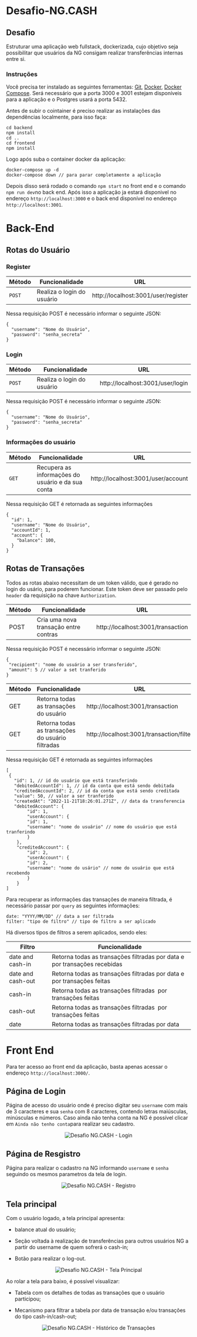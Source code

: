 # Desafio-NG.CASH

## Desafio 
Estruturar uma aplicação web fullstack, dockerizada, cujo objetivo seja possibilitar que usuários da NG consigam realizar transferências internas entre si.

### Instruções

Você precisa ter instalado as seguintes ferramentas: [Git](https://git-scm.com), [Docker](https://www.docker.com/), [Docker Compose](https://docs.docker.com/compose/install/).
Será necessário que a porta 3000 e 3001 estejam disponíveis para a aplicação e o Postgres usará a porta 5432.

Antes de subir o cointainer é preciso realizar as instalações das dependências localmente, para isso faça:

```
cd backend
npm install
cd ..
cd frontend
npm install
```
Logo após suba o container docker da aplicação:

```login
docker-compose up -d
docker-compose down // para parar completamente a aplicação
```

Depois disso será rodado o comando `npm start` no front end e o comando `npm run dev`no back end. Após isso a aplicação ja estará disponivel no endereço `http://localhost:3000` e o back end disponível no endereço `http://localhost:3001`.

# Back-End

## Rotas do Usuário

### Register

| Método | Funcionalidade             | URL                                 |
| ------ | -------------------------- | ----------------------------------- |
| `POST` | Realiza o login do usuário | http://localhost:3001/user/register |

Nessa requisição POST é necessário informar o seguinte JSON:

```
{
  "username": "Nome do Usuário",
  "password": "senha_secreta"
}
```

### Login

| Método | Funcionalidade             | URL                              |
| ------ | -------------------------- | -------------------------------- |
| `POST` | Realiza o login do usuário | http://localhost:3001/user/login |

Nessa requisição POST é necessário informar o seguinte JSON:

```
{
  "username": "Nome do Usuário",
  "password": "senha_secreta"
}
```

### Informações do usuário

| Método | Funcionalidade                                    | URL                                |
| ------ | ------------------------------------------------- | ---------------------------------- |
| `GET`  | Recupera as informações do usuário e da sua conta | http://localhost:3001/user/account |

Nessa requisição GET é retornada as seguintes informações

```
{
  "id": 1,
  "username": "Nome do Usuário",
  "accountId": 1,
  "account": {
    "balance": 100,
  }
}
```

## Rotas de Transações

Todos as rotas abaixo necessitam de um token válido, que é gerado no login do usário, para poderem funcionar. Este token deve ser passado pelo `header` da requisição na chave `Authorization`. 

| Método | Funcionalidade                        | URL                               |
| ------ | ------------------------------------- | --------------------------------- |
| POST   | Cria uma nova transação entre contras | http://localhost:3001/transaction |

Nessa requisição POST é necessário informar o seguinte JSON:

```
{
 "recipient": "nome do usuário a ser transferido",
 "amount": 5 // valor a set tranferido
}
```

| Método | Funcionalidade                                   | URL                                      |
| ------ | ------------------------------------------------ | ---------------------------------------- |
| GET    | Retorna todas as transações do usuário           | http://localhost:3001/transaction        |
| GET    | Retorna todas as transações do usuário filtradas | http://localhost:3001/transaction/filter |

Nessa requisição GET é retornada as seguintes informações

```
[
 {
   "id": 1, // id do usuário que está transferindo
   "debitedAccountId": 1, // id da conta que está sendo debitada
   "creditedAccountId": 2, // id da conta que está sendo creditada
   "value": 50, // valor a ser tranferido
   "createdAt": "2022-11-21T18:26:01.271Z", // data da transferencia
   "debitedAccount": {
        "id": 1,
        "userAccount": {
        "id": 1,
        "username": "nome do usuário" // nome do usuário que está tranferindo
        }
    },
    "creditedAccount": {
        "id": 2,
        "userAccount": {
        "id": 2,
        "username": "nome do usário" // nome do usuário que está recebendo
        }
    }
]
```

Para recuperar as informações das transações de maneira filtrada, é necessário passar por `query` as seguintes informações:

```
date: "YYYY/MM/DD" // data a ser filtrada
filter: "tipo de filtro" // tipo de filtro a ser aplicado
```

Há diversos tipos de filtros a serem aplicados, sendo eles:

| Filtro            | Funcionalidade                                                            |
| ----------------- | ------------------------------------------------------------------------- |
| date and cash-in  | Retorna todas as transações filtradas por data e por transações recebidas |
| date and cash-out | Retorna todas as transações filtradas por data e por transações feitas    |
| cash-in           | Retorna todas as transações filtradas  por transações feitas              |
| cash-out          | Retorna todas as transações filtradas  por transações feitas              |
| date              | Retorna todas as transações filtradas por data                            |

# Front End

Para ter acesso ao front end da aplicação, basta apenas acessar o endereço `http://localhost:3000/`.

## Página de Login

Página de acesso do usuário onde é preciso digitar seu `username` com mais de 3 caracteres e sua `senha` com 8 caracteres, contendo letras maiúsculas, minúsculas e números. Caso ainda não tenha conta na NG é possível clicar em `Ainda não tenho conta`para realizar seu cadastro.

<p align="center">
  <img src="https://github.com/leonanfecosta/Desafio-NG.CASH/blob/main/frontend/imagens/tela%20de%20login.png" alt="Desafio NG.CASH - Login"/>
</p>

## Página de Resgistro

Página para realizar o cadastro na NG informando `username` e `senha` seguindo os mesmos parametros da tela de login.

<p align="center">
  <img src="https://github.com/leonanfecosta/Desafio-NG.CASH/blob/main/frontend/imagens/tela%20de%20registro.png" alt="Desafio NG.CASH - Registro"/>
</p>

## Tela principal

Com o usuário logado, a tela principal apresenta: 

- balance atual do usuário;

- Seção voltada à realização de transferências para outros usuários NG a partir do username de quem sofrerá o cash-in;

- Botão para realizar o log-out.

<p align="center">
  <img src="https://github.com/leonanfecosta/Desafio-NG.CASH/blob/main/frontend/imagens/tela%20principal.png" alt="Desafio NG.CASH - Tela Principal"/>
</p>


Ao rolar a tela para baixo, é possível visualizar:

- Tabela com os detalhes de todas as transações que o usuário participou;

- Mecanismo para filtrar a tabela por data de transação e/ou transações do tipo cash-in/cash-out;

<p align="center">
  <img src="https://github.com/leonanfecosta/Desafio-NG.CASH/blob/main/frontend/imagens/historico%20de%20transa%C3%A7%C3%A3o.png" alt="Desafio NG.CASH - Histórico de Transações"/>
</p>

